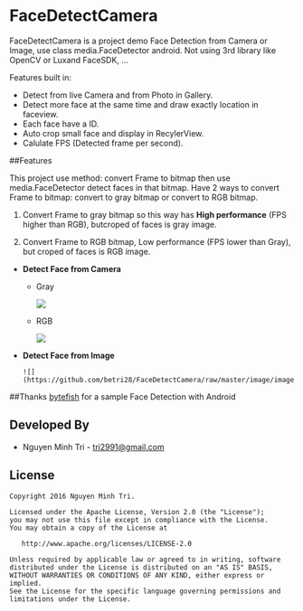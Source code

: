 FaceDetectCamera
=====================

FaceDetectCamera is a project demo Face Detection from Camera or Image, use class media.FaceDetector android. Not using 3rd library like OpenCV or Luxand FaceSDK, ...

Features built in:
  - Detect from live Camera and from Photo in Gallery.
  - Detect more face at the same time and draw exactly location in faceview.
  - Each face have a ID.
  - Auto crop small face and display in RecylerView.
  - Calulate FPS (Detected frame per second).

##Features

This project use method: convert Frame to bitmap then use media.FaceDetector detect faces in that bitmap. Have 2 ways to convert Frame to bitmap: convert to gray bitmap or convert to RGB bitmap.

  1. Convert Frame to gray bitmap so this way has **High performance** (FPS higher than RGB), butcroped of faces is gray image.
  
  2. Convert Frame to RGB bitmap, Low performance (FPS lower than Gray), but croped of faces is RGB image.



- **Detect Face from Camera**

  - Gray

      ![](https://github.com/betri28/FaceDetectCamera/raw/master/image/gray.gif)
    
    
  - RGB

      ![](https://github.com/betri28/FaceDetectCamera/raw/master/image/rgb.gif)
    
- **Detect Face from Image**

      ![](https://github.com/betri28/FaceDetectCamera/raw/master/image/image.gif)
  
##Thanks
[bytefish][bytefish] for a sample Face Detection with Android
  
Developed By
------------

* Nguyen Minh Tri - <tri2991@gmail.com>


License
--------

    Copyright 2016 Nguyen Minh Tri.

    Licensed under the Apache License, Version 2.0 (the "License");
    you may not use this file except in compliance with the License.
    You may obtain a copy of the License at

       http://www.apache.org/licenses/LICENSE-2.0

    Unless required by applicable law or agreed to in writing, software
    distributed under the License is distributed on an "AS IS" BASIS,
    WITHOUT WARRANTIES OR CONDITIONS OF ANY KIND, either express or implied.
    See the License for the specific language governing permissions and
    limitations under the License.
    
[bytefish]:https://github.com/bytefish/VideoFaceDetection
